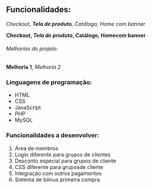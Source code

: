 ## Funcionalidades:

_Checkout, **Tela de produto**, Catálogo, Home com banner_

**Checkout, _Tela de produto_, Catálogo, Homecom banner**

###### Melhorias do projeto:

__Melhoria 1__, _Melhoria 2_

### Linguagens de programação:

* HTML
* CSS
* JavaScript
* PHP
* MySQL

### Funcionalidades a desenvolver:

1. Área de membros
  1. Login diferente para grupos de clientes
  2. Desconto especial para grupos de cliente
  3. CSS diferente para gruposde cliente
2. Integração com outros pagamentos
3. Sistema de bônus primeira compra
